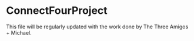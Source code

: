 # ConnectFourProject
This file will be regularly updated with the work done by The Three Amigos + Michael.
